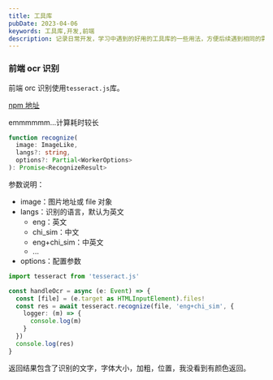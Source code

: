 ```yaml
---
title: 工具库
pubDate: 2023-04-06
keywords: 工具库,开发,前端
description: 记录日常开发，学习中遇到的好用的工具库的一些用法，方便后续遇到相同的需求有个参考
---
```


### 前端 ocr 识别

前端 orc 识别使用`tesseract.js`库。

[npm 地址](https://www.npmjs.com/package/tesseract.js)

emmmmmm...计算耗时较长

```typescript
function recognize(
  image: ImageLike,
  langs?: string,
  options?: Partial<WorkerOptions>
): Promise<RecognizeResult>
```

参数说明：

- image：图片地址或 file 对象
- langs：识别的语言，默认为英文
  - eng：英文
  - chi_sim：中文
  - eng+chi_sim：中英文
  - ...
- options：配置参数

```typescript
import tesseract from 'tesseract.js'

const handleOcr = async (e: Event) => {
  const [file] = (e.target as HTMLInputElement).files!
  const res = await tesseract.recognize(file, 'eng+chi_sim', {
    logger: (m) => {
      console.log(m)
    }
  })
  console.log(res)
}
```

返回结果包含了识别的文字，字体大小，加粗，位置，我没看到有颜色返回。
